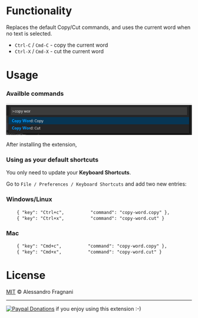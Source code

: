 # Functionality

Replaces the default Copy/Cut commands, and uses the current word when no text is selected.

* `Ctrl-C` / `Cmd-C` - copy the current word
* `Ctrl-X` / `Cmd-X` - cut the current word

# Usage

### Availble commands

![Commands](images/copy-word-commands.png)

After installing the extension, 

### Using as your default shortcuts

You only need to update your **Keyboard Shortcuts**. 

Go to `File / Preferences / Keyboard Shortcuts` and add two new entries:

### Windows/Linux
```
    { "key": "Ctrl+c",          "command": "copy-word.copy" },
    { "key": "Ctrl+x",          "command": "copy-word.cut" }
```
### Mac
```
    { "key": "Cmd+c",          "command": "copy-word.copy" },
    { "key": "Cmd+x",          "command": "copy-word.cut" }
```

# License

[MIT](LICENSE.md) &copy; Alessandro Fragnani

---

[![Paypal Donations](https://www.paypalobjects.com/en_US/i/btn/btn_donate_SM.gif)](https://www.paypal.com/cgi-bin/webscr?cmd=_donations&business=EP57F3B6FXKTU&lc=US&item_name=Alessandro%20Fragnani&item_number=vscode%20extensions&currency_code=USD&bn=PP%2dDonationsBF%3abtn_donate_SM%2egif%3aNonHosted) if you enjoy using this extension :-)
